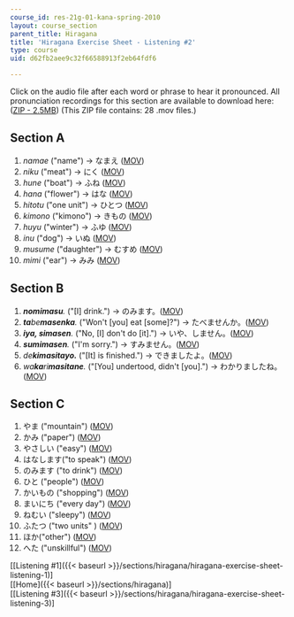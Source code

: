 ```yaml
---
course_id: res-21g-01-kana-spring-2010
layout: course_section
parent_title: Hiragana
title: 'Hiragana Exercise Sheet - Listening #2'
type: course
uid: d62fb2aee9c32f66588913f2eb64fdf6

---
```


Click on the audio file after each word or phrase to hear it pronounced. All pronunciation recordings for this section are available to download here: ([ZIP - 2.5MB](/coursemedia/res-21g-01-kana-spring-2010/51f820aa5f4b4f2ee172386732b9db83_EX2.zip)) (This ZIP file contains: 28 .mov files.)

Section A
---------

1.  _namae_ ("name") → なまえ ([MOV](http://www.archive.org/download/MITRES21F.01S10_HIRAGANA_EXERCISES/2a1.mov))
2.  _niku_ ("meat") → にく ([MOV](http://www.archive.org/download/MITRES21F.01S10_HIRAGANA_EXERCISES/2a2.mov))
3.  _hune_ ("boat") → ふね ([MOV](http://www.archive.org/download/MITRES21F.01S10_HIRAGANA_EXERCISES/2a3.mov))
4.  _hana_ ("flower") → はな ([MOV](http://www.archive.org/download/MITRES21F.01S10_HIRAGANA_EXERCISES/2a4.mov))
5.  _hitotu_ ("one unit") → ひとつ ([MOV](http://www.archive.org/download/MITRES21F.01S10_HIRAGANA_EXERCISES/2a5.mov))
6.  _kimono_ ("kimono") → きもの ([MOV](http://www.archive.org/download/MITRES21F.01S10_HIRAGANA_EXERCISES/2a6.mov))
7.  _huyu_ ("winter") → ふゆ ([MOV](http://www.archive.org/download/MITRES21F.01S10_HIRAGANA_EXERCISES/2a7.mov))
8.  _inu_ ("dog") → いぬ ([MOV](http://www.archive.org/download/MITRES21F.01S10_HIRAGANA_EXERCISES/2a8.mov))
9.  _musume_ ("daughter") → むすめ ([MOV](http://www.archive.org/download/MITRES21F.01S10_HIRAGANA_EXERCISES/2a9.mov))
10.  _mimi_ ("ear") → みみ ([MOV](http://www.archive.org/download/MITRES21F.01S10_HIRAGANA_EXERCISES/2a10.mov))

Section B
---------

1.  _**nomimasu**._ ("\[I\] drink.") → のみます。([MOV](http://www.archive.org/download/MITRES21F.01S10_HIRAGANA_EXERCISES/2b1.mov))
2.  _**ta**be**masenka**._ ("Won't \[you\] eat \[some\]?") → たべませんか。([MOV](http://www.archive.org/download/MITRES21F.01S10_HIRAGANA_EXERCISES/2b2.mov))
3.  _**iya, simasen**._ ("No, \[I\] don't do \[it\].") → いや、しません。([MOV](http://www.archive.org/download/MITRES21F.01S10_HIRAGANA_EXERCISES/2b3.mov))
4.  _**sumimasen**._ ("I'm sorry.") → すみません。([MOV](http://www.archive.org/download/MITRES21F.01S10_HIRAGANA_EXERCISES/2b4.mov))
5.  _de**kimasitayo.**_ ("\[It\] is finished.") → できましたよ。([MOV](http://www.archive.org/download/MITRES21F.01S10_HIRAGANA_EXERCISES/2b5.mov))
6.  _wa**ka**ri**masitane**._ ("\[You\] undertood, didn't \[you\].") → わかりましたね。([MOV](http://www.archive.org/download/MITRES21F.01S10_HIRAGANA_EXERCISES/2b6.mov))

Section C
---------

1.  やま ("mountain") ([MOV](http://www.archive.org/download/MITRES21F.01S10_HIRAGANA_EXERCISES/2c1.mov))
2.  かみ ("paper") ([MOV](http://www.archive.org/download/MITRES21F.01S10_HIRAGANA_EXERCISES/2c2.mov))
3.  やさしい ("easy") ([MOV](http://www.archive.org/download/MITRES21F.01S10_HIRAGANA_EXERCISES/2c3.mov))
4.  はなします("to speak") ([MOV](http://www.archive.org/download/MITRES21F.01S10_HIRAGANA_EXERCISES/2c4.mov))
5.  のみます ("to drink") ([MOV](http://www.archive.org/download/MITRES21F.01S10_HIRAGANA_EXERCISES/2c5.mov))
6.  ひと ("people") ([MOV](http://www.archive.org/download/MITRES21F.01S10_HIRAGANA_EXERCISES/2c6.mov))
7.  かいもの ("shopping") ([MOV](http://www.archive.org/download/MITRES21F.01S10_HIRAGANA_EXERCISES/2c7.mov))
8.  まいにち ("every day") ([MOV](http://www.archive.org/download/MITRES21F.01S10_HIRAGANA_EXERCISES/2c8.mov))
9.  ねむい ("sleepy") ([MOV](http://www.archive.org/download/MITRES21F.01S10_HIRAGANA_EXERCISES/2c9.mov))
10.  ふたつ ("two units" ) ([MOV](http://www.archive.org/download/MITRES21F.01S10_HIRAGANA_EXERCISES/2c10.mov))
11.  ほか("other") ([MOV](http://www.archive.org/download/MITRES21F.01S10_HIRAGANA_EXERCISES/2c11.mov))
12.  へた ("unskillful") ([MOV](http://www.archive.org/download/MITRES21F.01S10_HIRAGANA_EXERCISES/2c12.mov))

  
\[[Listening #1]({{< baseurl >}}/sections/hiragana/hiragana-exercise-sheet-listening-1)\]  
\[[Home]({{< baseurl >}}/sections/hiragana)\]  
\[[Listening #3]({{< baseurl >}}/sections/hiragana/hiragana-exercise-sheet-listening-3)\]